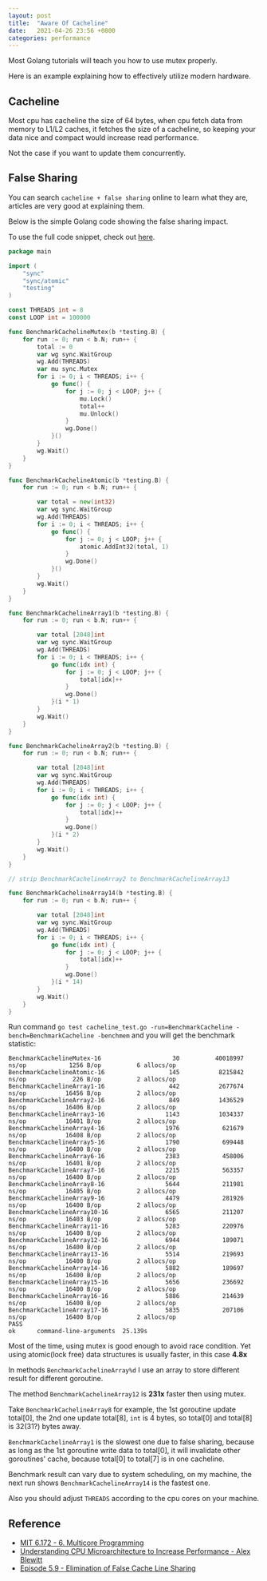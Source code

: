 ```yaml
---
layout: post
title:  "Aware Of Cacheline"
date:   2021-04-26 23:56 +0800
categories: performance
---
```


Most Golang tutorials will teach you how to use mutex properly.

Here is an example explaining how to effectively utilize modern hardware.

## Cacheline

Most cpu has cacheline the size of 64 bytes, when cpu fetch data from memory
to L1/L2 caches, it fetches the size of a cacheline, so keeping your data nice
and compact would increase read performance. 

Not the case if you want to update them concurrently.

## False Sharing

You can search `cacheline + false sharing` online to learn what they are, articles
are very good at explaining them.

Below is the simple Golang code showing the false sharing impact.

To use the full code snippet, check out [here](https://gist.github.com/calvinxiao/e5c572cb4aeeb62102941bcaaefe9d3d).

```go
package main

import (
	"sync"
	"sync/atomic"
	"testing"
)

const THREADS int = 8
const LOOP int = 100000

func BenchmarkCachelineMutex(b *testing.B) {
	for run := 0; run < b.N; run++ {
		total := 0
		var wg sync.WaitGroup
		wg.Add(THREADS)
		var mu sync.Mutex
		for i := 0; i < THREADS; i++ {
			go func() {
				for j := 0; j < LOOP; j++ {
					mu.Lock()
					total++
					mu.Unlock()
				}
				wg.Done()
			}()
		}
		wg.Wait()
	}
}

func BenchmarkCachelineAtomic(b *testing.B) {
	for run := 0; run < b.N; run++ {

		var total = new(int32)
		var wg sync.WaitGroup
		wg.Add(THREADS)
		for i := 0; i < THREADS; i++ {
			go func() {
				for j := 0; j < LOOP; j++ {
					atomic.AddInt32(total, 1)
				}
				wg.Done()
			}()
		}
		wg.Wait()
	}
}

func BenchmarkCachelineArray1(b *testing.B) {
	for run := 0; run < b.N; run++ {

		var total [2048]int
		var wg sync.WaitGroup
		wg.Add(THREADS)
		for i := 0; i < THREADS; i++ {
			go func(idx int) {
				for j := 0; j < LOOP; j++ {
					total[idx]++
				}
				wg.Done()
			}(i * 1)
		}
		wg.Wait()
	}
}

func BenchmarkCachelineArray2(b *testing.B) {
	for run := 0; run < b.N; run++ {

		var total [2048]int
		var wg sync.WaitGroup
		wg.Add(THREADS)
		for i := 0; i < THREADS; i++ {
			go func(idx int) {
				for j := 0; j < LOOP; j++ {
					total[idx]++
				}
				wg.Done()
			}(i * 2)
		}
		wg.Wait()
	}
}

// strip BenchmarkCachelineArray2 to BenchmarkCachelineArray13

func BenchmarkCachelineArray14(b *testing.B) {
	for run := 0; run < b.N; run++ {

		var total [2048]int
		var wg sync.WaitGroup
		wg.Add(THREADS)
		for i := 0; i < THREADS; i++ {
			go func(idx int) {
				for j := 0; j < LOOP; j++ {
					total[idx]++
				}
				wg.Done()
			}(i * 14)
		}
		wg.Wait()
	}
}


```

Run command `go test cacheline_test.go -run=BenchmarkCacheline -bench=BenchmarkCacheline -benchmem`
and you will get the benchmark statistic:

```
BenchmarkCachelineMutex-16                    30          40018997 ns/op            1256 B/op          6 allocs/op
BenchmarkCachelineAtomic-16                  145           8215842 ns/op             226 B/op          2 allocs/op
BenchmarkCachelineArray1-16                  442           2677674 ns/op           16456 B/op          2 allocs/op
BenchmarkCachelineArray2-16                  849           1436529 ns/op           16406 B/op          2 allocs/op
BenchmarkCachelineArray3-16                 1143           1034337 ns/op           16401 B/op          2 allocs/op
BenchmarkCachelineArray4-16                 1976            621679 ns/op           16408 B/op          2 allocs/op
BenchmarkCachelineArray5-16                 1790            699448 ns/op           16400 B/op          2 allocs/op
BenchmarkCachelineArray6-16                 2383            458006 ns/op           16401 B/op          2 allocs/op
BenchmarkCachelineArray7-16                 2215            563357 ns/op           16400 B/op          2 allocs/op
BenchmarkCachelineArray8-16                 5644            211981 ns/op           16405 B/op          2 allocs/op
BenchmarkCachelineArray9-16                 4479            281926 ns/op           16400 B/op          2 allocs/op
BenchmarkCachelineArray10-16                6565            211207 ns/op           16403 B/op          2 allocs/op
BenchmarkCachelineArray11-16                5283            220976 ns/op           16400 B/op          2 allocs/op
BenchmarkCachelineArray12-16                6944            189071 ns/op           16400 B/op          2 allocs/op
BenchmarkCachelineArray13-16                5514            219693 ns/op           16400 B/op          2 allocs/op
BenchmarkCachelineArray14-16                5882            189697 ns/op           16400 B/op          2 allocs/op
BenchmarkCachelineArray15-16                5656            236692 ns/op           16400 B/op          2 allocs/op
BenchmarkCachelineArray16-16                5886            214639 ns/op           16400 B/op          2 allocs/op
BenchmarkCachelineArray17-16                5835            207106 ns/op           16400 B/op          2 allocs/op
PASS
ok      command-line-arguments  25.139s
```

Most of the time, using mutex is good enough to avoid race condition. Yet using atomic(lock free) 
data structures is usually faster, in this case **4.8x**

In methods `BenchmarkCachelineArray%d` I use an array to store different result for different goroutine.

The method `BenchmarkCachelineArray12` is **231x** faster then using mutex.

Take `BenchmarkCachelineArray8` for example, the 1st goroutine update total[0], the 2nd one update total[8], `int` is 4 bytes, so total[0] and total[8] is 32(31?) bytes away.


`BenchmarkCachelineArray1` is the slowest one due to false sharing, because as long as the 1st goroutine write data to total[0], it will invalidate other goroutines' cache, because total[0] to total[7] is in one cacheline.

Benchmark result can vary due to system scheduling, on my machine, the next run shows `BenchmarkCachelineArray14` is the fastest one.

Also you should adjust `THREADS` according to the cpu cores on your machine.

## Reference

- [MIT 6.172 - 6. Multicore Programming](https://youtu.be/dx98pqJvZVk?list=PLUl4u3cNGP63VIBQVWguXxZZi0566y7Wf&t=606)
- [Understanding CPU Microarchitecture to Increase Performance - Alex Blewitt](https://youtu.be/rglmJ6Xyj1c?t=749)
- [Episode 5.9 - Elimination of False Cache Line Sharing](https://www.youtube.com/watch?v=h58X-PaEGng)

